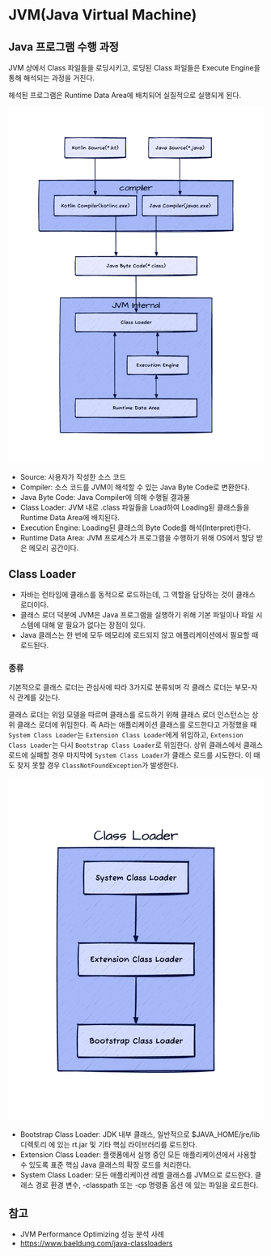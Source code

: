 # JVM(Java Virtual Machine)

## Java 프로그램 수행 과정

JVM 상에서 Class 파일들을 로딩시키고, 로딩된 Class 파일들은 Execute Engine을 통해 해석되는 과정을 거친다.

헤석된 프로그램은 Runtime Data Area에 배치되어 실질적으로 실행되게 된다.

![jvm](/java/img/jvm.png)

- Source: 사용자가 작성한 소스 코드
- Compiler: 소스 코드를 JVM이 해석할 수 있는 Java Byte Code로 변환한다.
- Java Byte Code: Java Compiler에 의해 수행될 결과물
- Class Loader: JVM 내로 .class 파일들을 Load하여 Loading된 클래스들을 Runtime Data Area에 배치된다.
- Execution Engine: Loading된 클래스의 Byte Code를 해석(Interpret)한다.
- Runtime Data Area: JVM 프로세스가 프로그램을 수행하기 위해 OS에서 할당 받은 메모리 공간이다.

## Class Loader

- 자바는 런타임에 클래스를 동적으로 로드하는데, 그 역할을 담당하는 것이 클래스 로더이다.  
- 클래스 로더 덕분에 JVM은 Java 프로그램을 실행하기 위해 기본 파일이나 파일 시스템에 대해 알 필요가 없다는 장점이 있다. 
- Java 클래스는 한 번에 모두 메모리에 로드되지 않고 애플리케이션에서 필요할 때 로드된다.

### 종류

기본적으로 클래스 로더는 관심사에 따라 3가지로 분류되며 각 클래스 로더는 부모-자식 관계를 갖는다.

클래스 로더는 위임 모델을 따르며 클래스를 로드하기 위해 클래스 로더 인스턴스는 상위 클래스 로더에 위임한다. 즉 A라는 애플리케이션 클래스를 로드한다고 가정했을 때 `System Class Loader`는 `Extension Class Loader`에게 위임하고, `Extension Class Loader`는 다시 `Bootstrap Class Loader`로 위임한다. 상위 클래스에서 클래스 로드에 실패할 경우 마지막에 `System Class Loader`가 클래스 로드를 시도한다. 이 때도 찾지 못할 경우 `ClassNotFoundException`가 발생한다.

![jvm](/java/img/class%20loader.png)

- Bootstrap Class Loader: JDK 내부 클래스, 일반적으로 $JAVA_HOME/jre/lib 디렉토리 에 있는 rt.jar 및 기타 핵심 라이브러리를 로드한다.
- Extension Class Loader: 플랫폼에서 실행 중인 모든 애플리케이션에서 사용할 수 있도록 표준 핵심 Java 클래스의 확장 로드를 처리한다.
- System Class Loader: 모든 애플리케이션 레벨 클래스를 JVM으로 로드한다. 클래스 경로 환경 변수, -classpath 또는 -cp 명령줄 옵션 에 있는 파일을 로드한다.

## 참고
- JVM Performance Optimizing 성능 분석 사례
- https://www.baeldung.com/java-classloaders